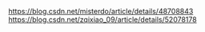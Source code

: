 https://blog.csdn.net/misterdo/article/details/48708843
https://blog.csdn.net/zqixiao_09/article/details/52078178